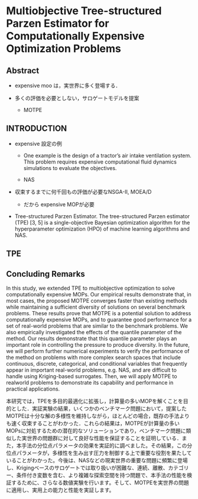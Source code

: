 # Multiobjective Tree-structured Parzen Estimator for Computationally Expensive Optimization Problems

## Abstract

- expensive moo は，実世界に多く登場する．

- 多くの評価を必要としない，サロゲートモデルを提案
  - MOTPE

## INTRODUCTION

- expensive 設定の例

    - One example is the design of a tractor’s air intake
ventilation system. This problem requires expensive computational
fluid dynamics simulations to evaluate the objectives.

    - NAS

- 収束するまでに何千回もの評価が必要なNSGA-II, MOEA/D
    - だから expensive MOPが必要

- Tree-structured Parzen Estimator. The tree-structured Parzen estimator
(TPE) [3, 5] is a single-objective Bayesian optimization
algorithm for the hyperparameter optimization (HPO) of machine
learning algorithms and NAS.

## TPE


## Concluding Remarks

In this study, we extended TPE to multiobjective optimization to solve computationally expensive MOPs. Our empirical results demonstrate that, in most cases, the proposed MOTPE converges faster than existing methods while maintaining a sufficient diversity of solutions on several benchmark problems. These results prove that MOTPE is a potential solution to address computationally expensive MOPs, and to guarantee good performance for a set of real-world problems that are similar to the benchmark problems. We also empirically investigated the effects of the quantile parameter of the method. Our results demonstrate that this quantile parameter plays an important role in controlling the pressure to produce diversity. In the future, we will perform further numerical experiments to verify the performance of the method on problems with more complex search spaces that include continuous, discrete, categorical, and conditional variables that frequently appear in important real-world problems, e.g. NAS, and are difficult to handle using Kriging-based surrogates. Then, we will apply MOTPE to realworld problems to demonstrate its capability and performance in practical applications.

本研究では，TPEを多目的最適化に拡張し，計算量の多いMOPを解くことを目的とした．実証実験の結果，いくつかのベンチマーク問題において，提案したMOTPEは十分な解の多様性を維持しながら，ほとんどの場合，既存の手法よりも速く収束することがわかった．これらの結果は，MOTPEが計算量の多いMOPsに対処するための潜在的なソリューションであり，ベンチマーク問題に類似した実世界の問題群に対して良好な性能を保証することを証明している．また，本手法の分位点パラメータの効果を実証的に調べました。その結果，この分位点パラメータが，多様性を生み出す圧力を制御する上で重要な役割を果たしていることがわかった。今後は、NASなどの現実世界の重要な問題に頻繁に登場し、Krigingベースのサロゲートでは取り扱いが困難な、連続、離散、カテゴリー、条件付き変数を含む、より複雑な探索空間を持つ問題で、本手法の性能を検証するために、さらなる数値実験を行います。そして、MOTPEを実世界の問題に適用し、実用上の能力と性能を実証します。

